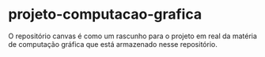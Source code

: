 # projeto-computacao-grafica
O repositório canvas é como um rascunho para o projeto em real da matéria de computação gráfica que está armazenado nesse repositório.
